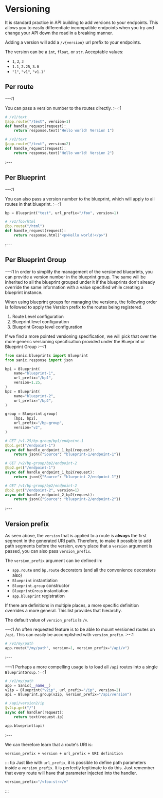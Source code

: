 # Versioning

It is standard practice in API building to add versions to your endpoints. This allows you to easily differentiate incompatible endpoints when you try and change your API down the road in a breaking manner.

Adding a version will add a `/v{version}` url prefix to your endpoints.

The version can be a `int`, `float`, or `str`. Acceptable values:

- `1`, `2`, `3`
- `1.1`, `2.25`, `3.0`
- `"1"`, `"v1"`, `"v1.1"`

## Per route

---:1

You can pass a version number to the routes directly. :--:1
```python
# /v1/text
@app.route("/text", version=1)
def handle_request(request):
    return response.text("Hello world! Version 1")

# /v2/text
@app.route("/text", version=2)
def handle_request(request):
    return response.text("Hello world! Version 2")
```
:---

## Per Blueprint

---:1

You can also pass a version number to the blueprint, which will apply to all routes in that blueprint. :--:1
```python
bp = Blueprint("test", url_prefix="/foo", version=1)

# /v1/foo/html
@bp.route("/html")
def handle_request(request):
    return response.html("<p>Hello world!</p>")
```
:---

## Per Blueprint Group

---:1 In order to simplify the management of the versioned blueprints, you can provide a version number in the blueprint group. The same will be inherited to all the blueprint grouped under it if the blueprints don't already override the same information with a value specified while creating a blueprint instance.

When using blueprint groups for managing the versions, the following order is followed to apply the Version prefix to the routes being registered.

1. Route Level configuration
2. Blueprint level configuration
3. Blueprint Group level configuration

If we find a more pointed versioning specification, we will pick that over the more generic versioning specification provided under the Blueprint or Blueprint Group :--:1
```python
from sanic.blueprints import Blueprint
from sanic.response import json

bp1 = Blueprint(
    name="blueprint-1",
    url_prefix="/bp1",
    version=1.25,
)
bp2 = Blueprint(
    name="blueprint-2",
    url_prefix="/bp2",
)

group = Blueprint.group(
    [bp1, bp2],
    url_prefix="/bp-group",
    version="v2",
)

# GET /v1.25/bp-group/bp1/endpoint-1
@bp1.get("/endpoint-1")
async def handle_endpoint_1_bp1(request):
    return json({"Source": "blueprint-1/endpoint-1"})

# GET /v2/bp-group/bp2/endpoint-2
@bp2.get("/endpoint-1")
async def handle_endpoint_1_bp2(request):
    return json({"Source": "blueprint-2/endpoint-1"})

# GET /v1/bp-group/bp2/endpoint-2
@bp2.get("/endpoint-2", version=1)
async def handle_endpoint_2_bp2(request):
    return json({"Source": "blueprint-2/endpoint-2"})
```
:---

## Version prefix

As seen above, the `version` that is applied to a route is **always** the first segment in the generated URI path. Therefore, to make it possible to add path segments before the version, every place that a `version` argument is passed, you can also pass `version_prefix`.

The `version_prefix` argument can be defined in:

- `app.route` and `bp.route` decorators (and all the convenience decorators also)
- `Blueprint` instantiation
- `Blueprint.group` constructor
- `BlueprintGroup` instantiation
- `app.blueprint` registration

If there are definitions in multiple places, a more specific definition overrides a more general. This list provides that hierarchy.

The default value of `version_prefix` is `/v`.

---:1 An often requested feature is to be able to mount versioned routes on `/api`. This can easily be accomplished with `version_prefix`. :--:1
```python
# /v1/my/path
app.route("/my/path", version=1, version_prefix="/api/v")
```
:---

---:1 Perhaps a more compelling usage is to load all `/api` routes into a single `BlueprintGroup`. :--:1
```python
# /v1/my/path
app = Sanic(__name__)
v2ip = Blueprint("v2ip", url_prefix="/ip", version=2)
api = Blueprint.group(v2ip, version_prefix="/api/version")

# /api/version2/ip
@v2ip.get("/")
async def handler(request):
    return text(request.ip)

app.blueprint(api)
```
:---

We can therefore learn that a route's URI is:

```
version_prefix + version + url_prefix + URI definition
```

::: tip Just like with `url_prefix`, it is possible to define path parameters inside a `version_prefix`. It is perfectly legitimate to do this. Just remember that every route will have that parameter injected into the handler.

```python
version_prefix="/<foo:str>/v"
```
:::
